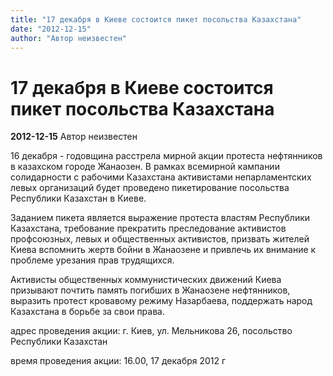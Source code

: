 ```yaml
---
title: "17 декабря в Киеве состоится пикет посольства Казахстана"
date: "2012-12-15"
author: "Автор неизвестен"
---
```


# 17 декабря в Киеве состоится пикет посольства Казахстана

**2012-12-15** Автор неизвестен

16 декабря - годовщина расстрела мирной акции протеста нефтянников в казахском городе Жанаозен. В рамках всемирной кампании солидарности с рабочими Казахстана активистами непарламентских левых организаций будет проведено пикетирование посольства Республики Казахстан в Киеве.

Заданием пикета является выражение протеста властям Республики Казахстана, требование прекратить преследование активистов профсоюзных, левых и общественных активистов, призвать жителей Киева вспомнить жертв бойни в Жанаозене и привлечь их внимание к проблеме урезания прав трудящихся.

Активисты общественных коммунистических движений Киева призывают почтить память погибших в Жанаозене нефтянников, выразить протест кровавому режиму Назарбаева, поддержать народ Казахстана в борьбе за свои права.

адрес проведения акции: г. Киев, ул. Мельникова 26, посольство Республики Казахстан

время проведения акции: 16.00, 17 декабря 2012 г